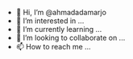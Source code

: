 - 👋 Hi, I’m @ahmadadamarjo
- 👀 I’m interested in ...
- 🌱 I’m currently learning ...
- 💞️ I’m looking to collaborate on ...
- 📫 How to reach me ...

<!---
ahmadadamarjo/ahmadadamarjo is a ✨ special ✨ repository because its `README.md` (this file) appears on your GitHub profile.
You can click the Preview link to take a look at your changes.
--->
